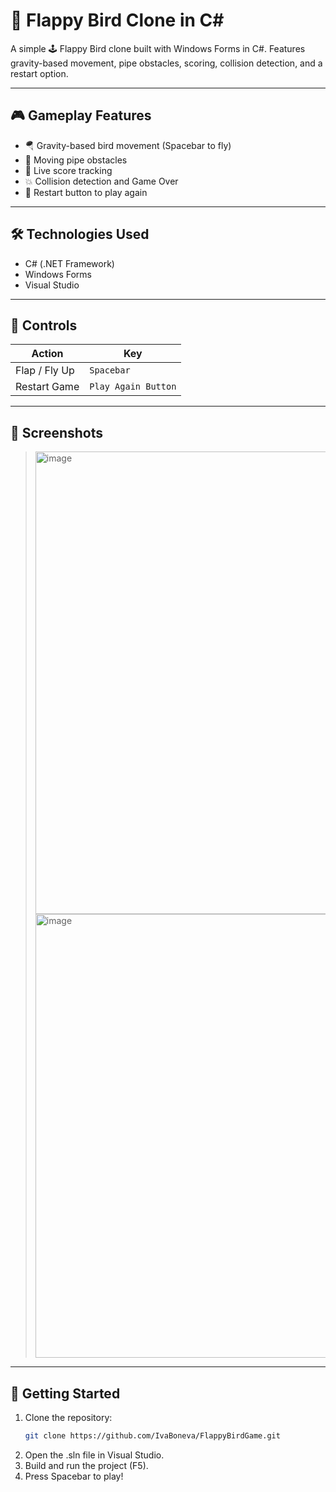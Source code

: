 # 🐤 Flappy Bird Clone in C#

A simple 🕹️ Flappy Bird clone built with Windows Forms in C#. Features gravity-based movement, pipe obstacles, scoring, collision detection, and a restart option.

---

## 🎮 Gameplay Features

- 🪂 Gravity-based bird movement (Spacebar to fly)
- 🚧 Moving pipe obstacles
- 🧮 Live score tracking
- 💥 Collision detection and Game Over
- 🔁 Restart button to play again

---

## 🛠️ Technologies Used

- C# (.NET Framework)
- Windows Forms
- Visual Studio

---

## 🧩 Controls

| Action         | Key         |
|----------------|-------------|
| Flap / Fly Up  | `Spacebar`  |
| Restart Game   | `Play Again Button` |

---

## 📸 Screenshots

> <img width="636" height="740" alt="image" src="https://github.com/user-attachments/assets/fa60aae5-5ac4-4d6a-a6c5-8f7d89feaa83" />
> <img width="586" height="710" alt="image" src="https://github.com/user-attachments/assets/f2b60e35-91ff-43d4-980d-f5d9aad6618b" />



---

## 🚀 Getting Started

1. Clone the repository:
   ```bash
   git clone https://github.com/IvaBoneva/FlappyBirdGame.git
2. Open the .sln file in Visual Studio.
3. Build and run the project (F5).
4. Press Spacebar to play!
